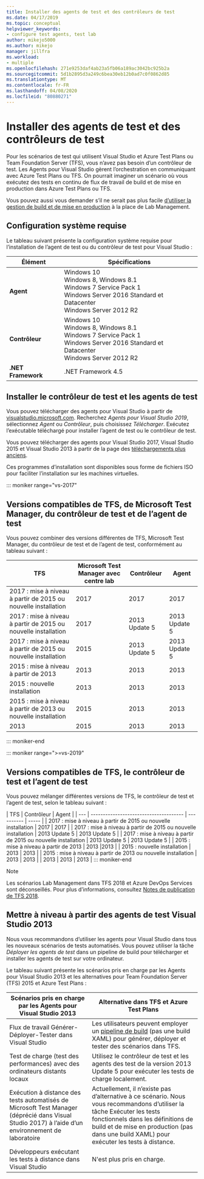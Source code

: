 ```yaml
---
title: Installer des agents de test et des contrôleurs de test
ms.date: 04/17/2019
ms.topic: conceptual
helpviewer_keywords:
- configure test agents, test lab
author: mikejo5000
ms.author: mikejo
manager: jillfra
ms.workload:
- multiple
ms.openlocfilehash: 271e9253daf4ab23a5fb06a189ac3042bc925b2a
ms.sourcegitcommit: 5d1b2895d3a249c6bea30eb12b0ad7c0f0862d85
ms.translationtype: MT
ms.contentlocale: fr-FR
ms.lasthandoff: 04/08/2020
ms.locfileid: "80880271"
---
```

# <a name="install-test-agents-and-test-controllers"></a>Installer des agents de test et des contrôleurs de test

Pour les scénarios de test qui utilisent Visual Studio et Azure Test Plans ou Team Foundation Server (TFS), vous n’avez pas besoin d’un contrôleur de test. Les Agents pour Visual Studio gèrent l’orchestration en communiquant avec Azure Test Plans ou TFS. On pourrait imaginer un scénario où vous exécutez des tests en continu de flux de travail de build et de mise en production dans Azure Test Plans ou TFS.

Vous pouvez aussi vous demander s’il ne serait pas plus facile [d’utiliser la gestion de build et de mise en production](use-build-or-rm-instead-of-lab-management.md) à la place de Lab Management.

## <a name="system-requirements"></a>Configuration système requise

Le tableau suivant présente la configuration système requise pour l’installation de l’agent de test ou du contrôleur de test pour Visual Studio :

| Élément | Spécifications |
| ---- | ------------ |
| **Agent** | Windows 10<br />Windows 8, Windows 8.1<br />Windows 7 Service Pack 1<br />Windows Server 2016 Standard et Datacenter<br />Windows Server 2012 R2 |
| **Contrôleur** | Windows 10<br />Windows 8, Windows 8.1<br />Windows 7 Service Pack 1<br />Windows Server 2016 Standard et Datacenter<br />Windows Server 2012 R2 |
| **.NET Framework** | .NET Framework 4.5 |

## <a name="install-the-test-controller-and-test-agents"></a>Installer le contrôleur de test et les agents de test

Vous pouvez télécharger des agents pour Visual Studio à partir de [visualstudio.microsoft.com](https://visualstudio.microsoft.com/downloads/?q=agents). Recherchez *Agents pour Visual Studio 2019*, sélectionnez *Agent* ou *Contrôleur*, puis choisissez *Télécharger*. Exécutez l’exécutable téléchargé pour installer l’agent de test ou le contrôleur de test.

Vous pouvez télécharger des agents pour Visual Studio 2017, Visual Studio 2015 et Visual Studio 2013 à partir de la page des [téléchargements plus anciens](https://visualstudio.microsoft.com/vs/older-downloads/).

Ces programmes d’installation sont disponibles sous forme de fichiers ISO pour faciliter l’installation sur les machines virtuelles.

::: moniker range="vs-2017"
## <a name="compatible-versions-of-tfs-microsoft-test-manager-the-test-controller-and-test-agent"></a>Versions compatibles de TFS, de Microsoft Test Manager, du contrôleur de test et de l’agent de test

Vous pouvez combiner des versions différentes de TFS, Microsoft Test Manager, du contrôleur de test et de l’agent de test, conformément au tableau suivant :

| TFS | Microsoft Test Manager avec centre lab | Contrôleur | Agent |
| --- | -------------------------------------- | ---------- | ----- |
| 2017 : mise à niveau à partir de 2015 ou nouvelle installation | 2017 | 2017 | 2017 |
| 2017 : mise à niveau à partir de 2015 ou nouvelle installation | 2017 | 2013 Update 5 | 2013 Update 5 |
| 2017 : mise à niveau à partir de 2015 ou nouvelle installation | 2015 | 2013 Update 5 | 2013 Update 5 |
| 2015 : mise à niveau à partir de 2013 | 2013 | 2013 |2013 |
| 2015 : nouvelle installation | 2013 | 2013 | 2013 |
| 2015 : mise à niveau à partir de 2013 ou nouvelle installation | 2015 | 2013 | 2013 |
| 2013 | 2015 | 2013 | 2013 |
::: moniker-end

::: moniker range=">=vs-2019"
## <a name="compatible-versions-of-tfs-the-test-controller-and-test-agent"></a>Versions compatibles de TFS, le contrôleur de test et l’agent de test

Vous pouvez mélanger différentes versions de TFS, le contrôleur de test et l’agent de test, selon le tableau suivant :

| TFS | Contrôleur | Agent |
| --- | -------------------------------------- | ---------- | ----- |
| 2017 : mise à niveau à partir de 2015 ou nouvelle installation | 2017 | 2017 |
| 2017 : mise à niveau à partir de 2015 ou nouvelle installation | 2013 Update 5 | 2013 Update 5 |
| 2017 : mise à niveau à partir de 2015 ou nouvelle installation | 2013 Update 5 | 2013 Update 5 |
| 2015 : mise à niveau à partir de 2013 | 2013 |2013 |
| 2015 : nouvelle installation | 2013 | 2013 |
| 2015 : mise à niveau à partir de 2013 ou nouvelle installation | 2013 | 2013 |
| 2013 | 2013 | 2013 |
::: moniker-end

> [!NOTE]
> Les scénarios Lab Management dans TFS 2018 et Azure DevOps Services sont déconseillés. Pour plus d’informations, consultez [Notes de publication de TFS 2018](/visualstudio/releasenotes/tfs2018-relnotes#--removing-support-for-lab-center-and-automated-testing-flows-in-microsoft-test-manager).

## <a name="upgrade-from-visual-studio-2013-test-agents"></a>Mettre à niveau à partir des agents de test Visual Studio 2013

Nous vous recommandons d’utiliser les agents pour Visual Studio dans tous les nouveaux scénarios de tests automatisés. Vous pouvez utiliser la tâche *Déployer les agents de test* dans un pipeline de build pour télécharger et installer les agents de test sur votre ordinateur.

Le tableau suivant présente les scénarios pris en charge par les Agents pour Visual Studio 2013 et les alternatives pour Team Foundation Server (TFS) 2015 et Azure Test Plans :

| Scénarios pris en charge par les Agents pour Visual Studio 2013 | Alternative dans TFS et Azure Test Plans |
| - | - |
| Flux de travail Générer-Déployer-Tester dans Visual Studio | Les utilisateurs peuvent employer un [pipeline de build](/azure/devops/pipelines/index?view=vsts) (pas une build XAML) pour générer, déployer et tester des scénarios dans TFS. |
| Test de charge (test des performances) avec des ordinateurs distants locaux | Utilisez le contrôleur de test et les agents des test de la version 2013 Update 5 pour exécuter les tests de charge localement. |
| Exécution à distance des tests automatisés de Microsoft Test Manager (déprécié dans Visual Studio 2017) à l’aide d’un environnement de laboratoire | Actuellement, il n’existe pas d’alternative à ce scénario. Nous vous recommandons d’utiliser la tâche Exécuter les tests fonctionnels dans les définitions de build et de mise en production (pas dans une build XAML) pour exécuter les tests à distance. |
| Développeurs exécutant les tests à distance dans Visual Studio | N'est plus pris en charge. |
